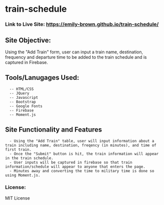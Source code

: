 # train-schedule

### Link to Live Site: https://emily-brown.github.io/train-schedule/

## Site Objective: 
Using the "Add Train" form, user can input a train name, destination, frequency and departure time to be added to the train schedule and is captured in Firebase.   

## Tools/Lanugages Used:
```
  -- HTML/CSS
  -- JQuery
  -- Javascript 
  -- Bootstrap 
  -- Google Fonts 
  -- Firebase
  -- Moment.js
```

## Site Functionality and Features 
```
  - Using the "Add Train" table, user will input information about a train including name, destination, freqency (in minutes), and time of first train.
  - Once the "Submit" button is hit, the train information will appear in the train schedule.
  - User inputs will be captured in firebase so that train information/schedule will appear to anyone that enters the page. 
  - Minutes away and converting the time to military time is done so using Moment.js. 
```

### License: 
MIT License

